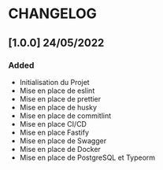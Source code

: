# CHANGELOG

## [1.0.0] 24/05/2022

### Added

- Initialisation du Projet
- Mise en place de eslint
- Mise en place de prettier
- Mise en place de husky
- Mise en place de commitlint
- Mise en place CI/CD
- Mise en place Fastify
- Mise en place de Swagger
- Mise en place de Docker
- Mise en place de PostgreSQL et Typeorm
